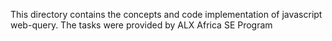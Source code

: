 This directory contains the concepts and
code implementation of javascript 
web-query. The tasks were provided by
ALX Africa SE Program